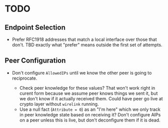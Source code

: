 # TODO

## Endpoint Selection

* Prefer RFC1918 addresses that match a local interface over those that
  don't. TBD exactly what "prefer" means outside the first set of attempts.

## Peer Configuration

* Don't configure `AllowedIPs` until we know the other peer is going to
  reciprocate.
  
  * Check peer knowledge for these values? That won't work right in curent form
    because we assume peer knows things we sent it, but we don't know if it
    actually received them. Could have peer go live at crypto layer without
    `wirelink` running.
  * Use a null fact (`Attribute = 0`) as an "I'm here" which we only track in
    peer knowledge state based on receiving it? Don't configure AIPs on a peer
    unless this is live, but don't deconfigure them if it is dead.
